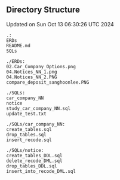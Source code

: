 ## Directory Structure
Updated on Sun Oct 13 06:30:26 UTC 2024

```
.:
ERDs
README.md
SQLs

./ERDs:
02.Car_Company_Options.png
04.Notices_NN_1.png
04.Notices_NN_2.PNG
compare_deposit_sanghoonlee.PNG

./SQLs:
car_company_NN
notice
study_car_company_NN.sql
update_test.txt

./SQLs/car_company_NN:
create_tables.sql
drop_tables.sql
insert_recode.sql

./SQLs/notice:
create_tables_DDL.sql
delete_recode_DML.sql
drop_tables_DDL.sql
insert_into_recode_DML.sql
```
